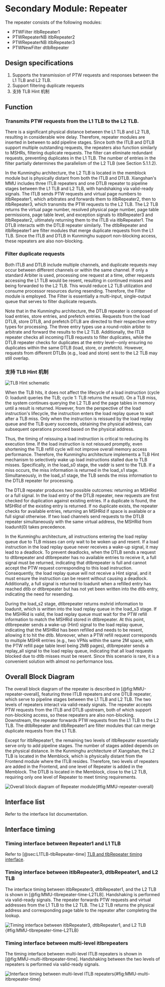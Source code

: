# Secondary Module: Repeater

The repeater consists of the following modules:

* PTWFilter itlbRepeater1
* PTWRepeaterNB itlbRepeater2
* PTWRepeaterNB itlbRepeater3
* PTWNewFilter dtlbRepeater

## Design specifications

1. Supports the transmission of PTW requests and responses between the L1 TLB
   and L2 TLB.
2. Support filtering duplicate requests
3. 支持 TLB Hint 机制

## Function

### Transmits PTW requests from the L1 TLB to the L2 TLB.

There is a significant physical distance between the L1 TLB and L2 TLB,
resulting in considerable wire delay. Therefore, repeater modules are inserted
in between to add pipeline stages. Since both the ITLB and DTLB support multiple
outstanding requests, the repeaters also function similarly to MSHRs, filtering
duplicate requests. The filter can eliminate redundant requests, preventing
duplicates in the L1 TLB. The number of entries in the filter partially
determines the parallelism of the L2 TLB (see Section 5.1.1.2).

In the Kunminghu architecture, the L2 TLB is located in the memblock module but
is physically distant from both the ITLB and DTLB. Xiangshan's MMU includes
three ITLB repeaters and one DTLB repeater to pipeline stages between the L1 TLB
and L2 TLB, with handshaking via valid-ready signals. The ITLB sends PTW
requests and virtual page numbers to itlbRepeater1, which arbitrates and
forwards them to itlbRepeater2, then to itlbRepeater3, which transmits the PTW
requests to the L2 TLB. The L2 TLB returns the virtual page number, resolved
physical page number, page table permissions, page table level, and exception
signals to itlbRepeater3 and itlbRepeater2, ultimately returning them to the
ITLB via itlbRepeater1. The DTLB interacts with the DTLB repeater similarly. The
dtlbRepeater and itlbRepeater1 are filter modules that merge duplicate requests
from the L1 TLB. Since the ITLB and DTLB in Kunminghu support non-blocking
access, these repeaters are also non-blocking.

### Filter duplicate requests

Both ITLB and DTLB include multiple channels, and duplicate requests may occur
between different channels or within the same channel. If only a standard
Arbiter is used, processing one request at a time, other requests accessing the
L1 TLB would be resent, resulting in continued misses and being forwarded to the
L2 TLB. This would reduce L2 TLB utilization and consume processor resources
during resending. Therefore, the Filter module is employed. The Filter is
essentially a multi-input, single-output queue that serves to filter duplicate
requests.

Note that in the Kunminghu architecture, the DTLB repeater is composed of load
entries, store entries, and prefetch entries. Requests from the load DTLB, store
DTLB, and prefetch DTLB are directed to their respective entry types for
processing. The three entry types use a round-robin arbiter to arbitrate and
forward the results to the L2 TLB. Additionally, the ITLB repeater checks all
incoming ITLB requests to filter duplicates, while the DTLB repeater checks for
duplicates at the entry level—only ensuring no duplicates within the same DTLB
(load, store, or prefetch). However, requests from different DTLBs (e.g., load
and store) sent to the L2 TLB may still overlap.

### 支持 TLB Hint 机制

![TLB Hint schematic](./figure/image28.png)

When the TLB hits, it does not affect the lifecycle of a load instruction (cycle
0: loadunit queries the TLB; cycle 1: TLB returns the result). On a TLB miss,
the system continues querying the L2 TLB and the page tables in memory until a
result is returned. However, from the perspective of the load instruction's
lifecycle, the instruction enters the load replay queue to wait after a TLB
miss. Only when the instruction is reissued by the load replay queue and the TLB
query succeeds, obtaining the physical address, can subsequent operations
proceed based on the physical address.

Thus, the timing of reissuing a load instruction is critical to reducing its
execution time. If the load instruction is not reissued promptly, even
shortening the TLB refill cycle will not improve overall memory access
performance. Therefore, the Kunminghu architecture implements a TLB Hint
mechanism to selectively wake up load instructions stalled due to TLB misses.
Specifically, in the load_s0 stage, the vaddr is sent to the TLB. If a miss
occurs, the miss information is returned in the load_s1 stage. Simultaneously,
in the load_s1 stage, the TLB sends the miss information to the DTLB repeater
for processing.

The DTLB repeater produces two possible outcomes: returning an MSHRid or a full
signal. In the load entry of the DTLB repeater, new requests are first checked
for duplication against existing entries. If a duplicate is found, the MSHRid of
the existing entry is returned. If no duplicate exists, the repeater checks for
available entries, returning an MSHRid if space is available or a full signal
otherwise. If two load channels send requests to the DTLB repeater
simultaneously with the same virtual address, the MSHRid from loadunit(0) takes
precedence.

In the Kunminghu architecture, all instructions entering the load replay queue
due to TLB misses can only wait to be woken up and resent. If a load instruction
in the load replay queue never receives a wake-up signal, it may lead to a
deadlock. To prevent deadlocks, when the DTLB sends a request to dtlbrepeater
and dtlbrepeater has no available entries to receive it, a full signal must be
returned, indicating that dtlbrepeater is full and cannot accept the PTW request
corresponding to this load instruction. Consequently, the load replay queue will
not receive a Hint signal, and it must ensure the instruction can be resent
without causing a deadlock. Additionally, a full signal is returned to loadunit
when a refilled entry has reached dtlb or dtlbrepeater but has not yet been
written into the dtlb entry, indicating the need for resending.

During the load_s2 stage, dtlbrepeater returns mshrid information to loadunit,
which is written into the load replay queue in the load_s3 stage. If the MSHRid
is valid, the load replay queue must wait for the PTW refill information to
match the MSHRid stored in dtlbrepeater. At this point, dtlbrepeater sends a
wake-up (Hint) signal to the load replay queue, indicating that the MSHRid has
been refilled and needs to be resent, allowing it to hit the dtlb. Moreover,
when a PTW refill request corresponds to multiple MSHR entries (e.g., two VPNs
within the same 2M space, with the PTW refill page table level being 2MB pages),
dtlbrepeater sends a replay_all signal to the load replay queue, indicating that
all load requests blocked due to dtlb misses must be resent. Since this scenario
is rare, it is a convenient solution with almost no performance loss.

## Overall Block Diagram

The overall block diagram of the repeater is described in
[@fig:MMU-repeater-overall], featuring three ITLB repeaters and one DTLB
repeater, which serve to pipeline stages between the L1 TLB and L2 TLB. The two
levels of repeaters interact via valid-ready signals. The repeater accepts PTW
requests from the ITLB and DTLB upstream, both of which support non-blocking
access, so these repeaters are also non-blocking. Downstream, the repeater
forwards PTW requests from the L1 TLB to the L2 TLB. The dtlbRepeater and
itlbRepeater1 are filter modules that can merge duplicate requests from the L1
TLB.

Except for itlbRepeater1, the remaining two levels of itlbRepeater essentially
serve only to add pipeline stages. The number of stages added depends on the
physical distance. In the Kunminghu architecture of Xiangshan, the L2 TLB is
located in the Memblock, which is physically distant from the Frontend module
where the ITLB resides. Therefore, two levels of repeaters are added in the
Frontend, and one level of Repeater is added in the Memblock. The DTLB is
located in the Memblock, close to the L2 TLB, requiring only one level of
Repeater to meet timing requirements.

![Overall block diagram of Repeater
module](./figure/image29.png){#fig:MMU-repeater-overall}

## Interface list

Refer to the interface list documentation.

## Interface timing

### Timing interface between Repeater1 and L1 TLB

Refer to [@sec:L1TLB-tlbRepeater-time] [TLB and tlbRepeater timing
interface](./L1TLB.md#sec:L1TLB-tlbRepeater-time).

### Timing interface between itlbRepeater3, dtlbRepeater1, and L2 TLB

The interface timing between itlbRepeater3, dtlbRepeater1, and the L2 TLB is
shown in [@fig:MMU-tlbrepeater-time-L2TLB]. Handshaking is performed via
valid-ready signals. The repeater forwards PTW requests and virtual addresses
from the L1 TLB to the L2 TLB. The L2 TLB returns the physical address and
corresponding page table to the repeater after completing the lookup.

![Timing interface between itlbRepeater3, dtlbRepeater1, and L2
TLB](./figure/image31.svg){#fig:MMU-tlbrepeater-time-L2TLB}

### Timing interface between multi-level itlbrepeaters

The timing interface between multi-level ITLB repeaters is shown in
[@fig:MMU-multi-itlbrepeater-time]. Handshaking between the two levels of
repeaters is performed via valid-ready signals.

![Interface timing between multi-level ITLB
repeaters](./figure/image33.svg){#fig:MMU-multi-itlbrepeater-time}

